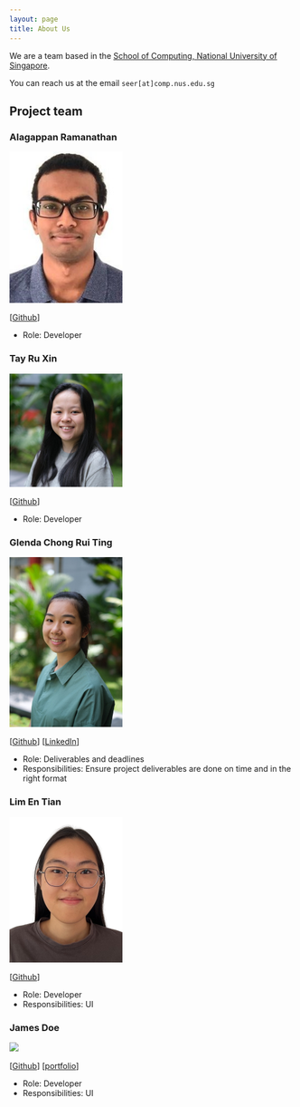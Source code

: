 ```yaml
---
layout: page
title: About Us
---
```


We are a team based in the [School of Computing, National University of Singapore](http://www.comp.nus.edu.sg).

You can reach us at the email `seer[at]comp.nus.edu.sg`

## Project team

### Alagappan Ramanathan

<img src="images/alagappanra.png" width="200px">

[[Github](https://github.com/AlagappanRa)]

* Role: Developer

### Tay Ru Xin

<img src="images/tayruxin.png" width="200px">

[[Github](http://github.com/tayruxin)]

* Role: Developer

### Glenda Chong Rui Ting

<img src="images/glendachong.png" width="200px">

[[Github](http://github.com/glendachong)]
[[LinkedIn](https://www.linkedin.com/in/glenda-chong-149367237)]


* Role: Deliverables and deadlines
* Responsibilities: Ensure project deliverables are done on time and in the right format

### Lim En Tian

<img src="images/alientian.png" width="200px">

[[Github](http://github.com/alientian)]


* Role: Developer
* Responsibilities: UI

### James Doe

<img src="images/johndoe.png" width="200px">

[[Github](http://github.com/johndoe)]
[[portfolio](team/johndoe.md)]

* Role: Developer
* Responsibilities: UI

